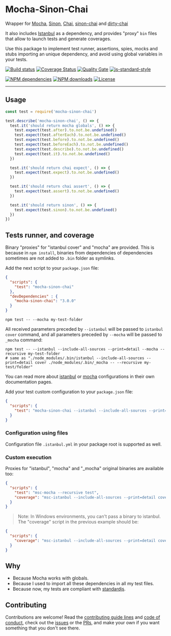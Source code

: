 # Mocha-Sinon-Chai

Wrapper for [Mocha][mocha-url], [Sinon][sinon-url], [Chai][chai-url], [sinon-chai][sinon-chai-url] and [dirty-chai][dirty-chai-url]

It also includes [Istanbul][istanbul-url] as a dependency, and provides "proxy" `bin` files that allow to launch tests and generate coverages.

Use this package to implement test runner, assertions, spies, mocks and stubs importing an unique dependency, and avoid using global variables in your tests.


[![Build status][travisci-image]][travisci-url] [![Coverage Status][coveralls-image]][coveralls-url] [![Quality Gate][quality-gate-image]][quality-gate-url] [![js-standard-style][standard-image]][standard-url]

[![NPM dependencies][npm-dependencies-image]][npm-dependencies-url] [![NPM downloads][npm-downloads-image]][npm-downloads-url] [![License][license-image]][license-url]

---

## Usage

```js
const test = require('mocha-sinon-chai')

test.describe('mocha-sinon-chai', () => {
  test.it('should return mocha globals', () => {
    test.expect(test.after).to.not.be.undefined()
    test.expect(test.afterEach).to.not.be.undefined()
    test.expect(test.before).to.not.be.undefined()
    test.expect(test.beforeEach).to.not.be.undefined()
    test.expect(test.describe).to.not.be.undefined()
    test.expect(test.it).to.not.be.undefined()
  })

  test.it('should return chai expect', () => {
    test.expect(test.expect).to.not.be.undefined()
  })

  test.it('should return chai assert', () => {
    test.expect(test.assert).to.not.be.undefined()
  })

  test.it('should return sinon', () => {
    test.expect(test.sinon).to.not.be.undefined()
  })
})

```

## Tests runner, and coverage

Binary "proxies" for "istanbul cover" and "mocha" are provided. This is because in `npm install`, binaries from dependencies of dependencies sometimes are not added to `.bin` folder as symlinks.

Add the next script to your `package.json` file:

```json
{
  "scripts": {
    "test": "mocha-sinon-chai"
  },
  "devDependencies" : {
    "mocha-sinon-chai": "3.0.0"
  }
}
```

```shell
npm test -- --mocha my-test-folder
```

All received parameters preceded by `--istanbul` will be passed to `istanbul cover` command, and all parameters preceded by `--mocha` will be passed to `_mocha` command:

```shell
npm test -- --istanbul --include-all-sources --print=detail --mocha --recursive my-test-folder
# same as "./node_modules/.bin/istanbul --include-all-sources --print=detail cover ./node_modules/.bin/_mocha -- --recursive my-test/folder"
```

You can read more about [istanbul](https://github.com/gotwarlost/istanbul#configuring) or [mocha](https://mochajs.org/#usage) configurations in their own documentation pages.

Add your test custom configuration to your `package.json` file:
```json
{
  "scripts": {
    "test": "mocha-sinon-chai --istanbul --include-all-sources --print=detail --verbose --mocha --recursive my-test-folder"
  }
}
```

### Configuration using files

Configuration file `.istanbul.yml` in your package root is supported as well.

### Custom execution

Proxies for "istanbul", "mocha" and "_mocha" original binaries are available too:

```json
{
  "scripts": {
    "test": "msc-mocha --recursive test",
    "coverage": "msc-istanbul --include-all-sources --print=detail cover msc_mocha -- --recursive test"
  }
}
```

> Note: In Windows environments, you can't pass a binary to istanbul. The "coverage" script in the previous example should be:

```json
{
  "scripts": {
    "coverage": "msc-istanbul --include-all-sources --print=detail cover node_modules/mocha-sinon-chai/bin/msc_mocha -- --recursive test"
  }
}
```

## Why

* Because Mocha works with globals.
* Because I used to import all these dependencies in all my test files.
* Because now, my tests are compliant with [standardjs][standardjs-url].

## Contributing

Contributions are welcome! Read the [contributing guide lines][contributing-url] and [code of conduct][code-of-conduct-url], check out the [issues][issues-url] or the [PRs][prs-url], and make your own if you want something that you don't see there.

[prs-url]: https://github.com/javierbrea/mocha-sinon-chai/pulls
[contributing-url]: https://github.com/javierbrea/mocha-sinon-chai/blob/master/.github/CONTRIBUTING.md
[code-of-conduct-url]: https://github.com/javierbrea/mocha-sinon-chai/blob/master/.github/CODE_OF_CONDUCT.md
[issues-url]: https://github.com/javierbrea/mocha-sinon-chai/issues

[istanbul-url]: https://istanbul.js.org/
[mocha-url]: https://mochajs.org
[sinon-url]: http://sinonjs.org/
[chai-url]: http://www.chaijs.com
[sinon-chai-url]: https://www.npmjs.com/package/sinon-chai
[dirty-chai-url]: https://www.npmjs.com/package/dirty-chai
[standardjs-url]: https://standardjs.com/

[coveralls-image]: https://coveralls.io/repos/github/javierbrea/mocha-sinon-chai/badge.svg
[coveralls-url]: https://coveralls.io/github/javierbrea/mocha-sinon-chai
[license-image]: https://img.shields.io/npm/l/mocha-sinon-chai.svg
[license-url]: https://github.com/javierbrea/mocha-sinon-chai/blob/master/LICENSE
[npm-downloads-image]: https://img.shields.io/npm/dm/mocha-sinon-chai.svg
[npm-downloads-url]: https://www.npmjs.com/package/mocha-sinon-chai
[npm-dependencies-image]: https://img.shields.io/david/javierbrea/mocha-sinon-chai.svg
[npm-dependencies-url]: https://david-dm.org/javierbrea/mocha-sinon-chai
[travisci-image]: https://travis-ci.org/javierbrea/mocha-sinon-chai.svg?branch=master
[travisci-url]: https://travis-ci.org/javierbrea/mocha-sinon-chai
[quality-gate-image]: https://sonarcloud.io/api/project_badges/measure?project=mocha-sinon-chai&metric=alert_status
[quality-gate-url]: https://sonarcloud.io/dashboard?id=mocha-sinon-chai
[standard-image]: https://img.shields.io/badge/code%20style-standard-brightgreen.svg
[standard-url]: http://standardjs.com/
